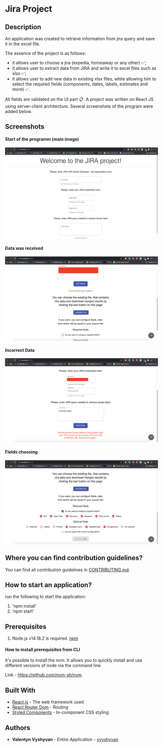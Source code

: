 # Jira Project

## Description

An application was created to retrieve information from jira query and save it in the excel file.

The essence of the project is as follows: 
- it allows user to choose a jira (expedia, homeaway or any other) ✅; 
- it allows user to extract data from JIRA and write it to excel files such as xlsx ✅;
- it allows user to add new data in existing xlsx files, while allowing him to select the required fields (components, dates, labels, estimates and more) ✅.

All fields are validated on the UI part 📋. 
A project was written on React JS using server-client architecture. Several screenshots of the program were added below.

## Screenshots

#### Start of the programm (main image)
![Alt text](/projectImages/main.png?raw=true "Main Image")

#### Data was received
![Alt text](/projectImages/success.png?raw=true "Data was received")

#### Incorrect Data
![Alt text](/projectImages/incorrectData.png?raw=true "Incorrect Data")

#### Fields choosing
![Alt text](/projectImages/fields.png?raw=true "Fields choosing")

## Where you can find contribution guidelines?
You can find all contribution guidelines in [CONTRIBUTING.md](https://github.com/SoftServeInc/jira_data_process/blob/master/CONTRIBUTING.md).

## How to start an application?

run the following to start the application:

1. 'npm install'
2. 'npm start'

## Prerequisites
1. Node.js v14.18.2 is required. [npm](https://nodejs.org/ja/blog/release/v14.18.2/)

#### How to install prerequisites from CLI
It's possible to install the nvm. It allows you to quickly install and use different versions of node via the command line.

Link - https://github.com/nvm-sh/nvm.

## Built With

* [React.js](https://reactjs.org/) - The web framework used
* [React Router Dom](https://www.npmjs.com/package/react-router-dom) - Routing
* [Styled Components](https://styled-components.com/) - In-component CSS styling

## Authors

* **Valentyn Vyshyvan** - *Entire Application* - [vvyshyvan](https://github.com/vvyshyvan)
